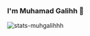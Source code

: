 ### I'm Muhamad Galihh 🐺
<img alt="stats-muhgalihhh" src="https://github-readme-stats.vercel.app/api?username=muhgalihhh&show_icons=true&theme=dracula">

